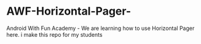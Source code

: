 # AWF-Horizontal-Pager-
Android With Fun Academy - We are learning how to use Horizontal Pager here. i make this repo for my students
